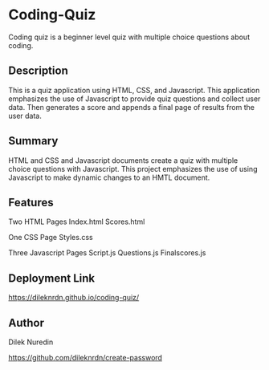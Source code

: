 # Coding-Quiz

Coding quiz is a beginner level quiz with multiple choice questions about coding.

## Description

This is a quiz application using HTML, CSS, and Javascript. This application emphasizes the use of Javascript to provide quiz questions and collect user data. 
Then generates a score and appends a final page of results from the user data. 

## Summary 

HTML and CSS and Javascript documents create a quiz with multiple choice questions with Javascript.
This project emphasizes the use of using Javascript to make dynamic changes to an HMTL document.


## Features 

Two HTML Pages
  Index.html
  Scores.html

One CSS Page
    Styles.css

Three Javascript Pages
    Script.js
    Questions.js
    Finalscores.js


## Deployment Link 

https://dileknrdn.github.io/coding-quiz/ 

## Author 

Dilek Nuredin 

https://github.com/dileknrdn/create-password 
